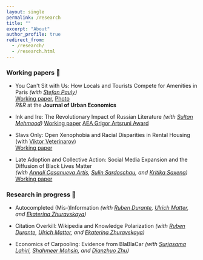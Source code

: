 ```yaml
---
layout: single
permalink: /research
title: ""
excerpt: "About"
author_profile: true
redirect_from:
  - /research/
  - /research.html
---
```


### Working papers 📓

- You Can't Sit with Us: How Locals and Tourists Compete for Amenities in Paris
  _(with [Stefan Pauly](https://stefanpauly.net/))_  
  [Working paper](https://papers.ssrn.com/sol3/papers.cfm?abstract_id=4585524), [Photo](https://vladimir-avetian.github.io/tower.jpg)  
  *R&R* at the **Journal of Urban Economics**

- Ink and Ire: The Revolutionary Impact of Russian Literature  _(with [Sultan Mehmood](https://sites.google.com/view/sultan-mehmood/home))_
  [Working paper](https://drive.google.com/file/d/1ctlF_KBhzSLXid6SCJXKI5cKHJq3oVHr/view?usp=sharing)
  [AEA Grigor Artsruni Award](https://aea.am/grigor-artsruni-award/)

- Slavs Only: Open Xenophobia and Racial Disparities in Rental Housing (with [Viktor Veterinarov](https://viktorveterinarov.github.io/))          
  [Working paper](https://vladimir-avetian.github.io/pdfs/Slavs.pdf)

- Late Adoption and Collective Action: Social Media Expansion and the Diffusion of Black Lives Matter  
  _(with [Annalí Casanueva Artís](https://www.parisschoolofeconomics.eu/fr/casanueva-artis-annali-mireia/), [Sulin Sardoschau](https://sites.google.com/view/sulinsardoschau/home), and [Kritika Saxena](https://www.kritikasaxena.com/))_  
  [Working paper](https://papers.ssrn.com/sol3/papers.cfm?abstract_id=3831819)                                                         

### Research in progress 📝 

  - Autocompleted (Mis-)Information _(with [Ruben Durante](https://www.rubendurante.net/), [Ulrich Matter](https://umatter.github.io/), and [Ekaterina Zhuravskaya](https://www.parisschoolofeconomics.com/zhuravskaya-ekaterina/))_

  - Citation Overkill: Wikipedia and Knowledge Polarization _(with [Ruben Durante](https://www.rubendurante.net/), [Ulrich Matter](https://umatter.github.io/), and [Ekaterina Zhuravskaya](https://www.parisschoolofeconomics.com/zhuravskaya-ekaterina/))_

  - Economics of Carpooling: Evidence from BlaBlaCar _(with [Surjasama Lahiri](https://www.surjasamalahiri.com/), [Shahmeer Mohsin](https://chairgovreg.fondation-dauphine.fr/en/shahmeer-mohsin), and [Dianzhuo Zhu](https://chairgovreg.fondation-dauphine.fr/en/dianzhuo-zhu))_

